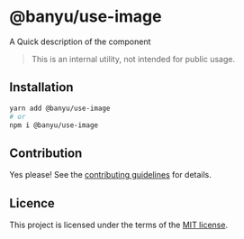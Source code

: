 # @banyu/use-image

A Quick description of the component

> This is an internal utility, not intended for public usage.

## Installation

```sh
yarn add @banyu/use-image
# or
npm i @banyu/use-image
```

## Contribution

Yes please! See the
[contributing guidelines](https://github.com/Atnic/banyu/blob/master/CONTRIBUTING.md)
for details.

## Licence

This project is licensed under the terms of the
[MIT license](https://github.com/Atnic/banyu/blob/master/LICENSE).
